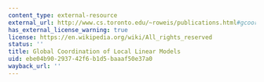 ```yaml
---
content_type: external-resource
external_url: http://www.cs.toronto.edu/~roweis/publications.html#gcoord
has_external_license_warning: true
license: https://en.wikipedia.org/wiki/All_rights_reserved
status: ''
title: Global Coordination of Local Linear Models
uid: ebe04b90-2937-42f6-b1d5-baaaf50e37a0
wayback_url: ''
---
```

